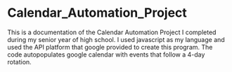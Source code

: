 # Calendar_Automation_Project
This is a documentation of the Calendar Automation Project I completed during my senior year of high school. I used javascript as my language and used the API platform that google provided to create this program. The code autopopulates google calendar with events that follow a 4-day rotation.
